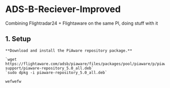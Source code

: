 # ADS-B-Reciever-Improved
Combining Flightradar24 + Flightaware on the same PI, doing stuff with it

## 1. Setup
    **Download and install the PiAware repository package.**

    `wget https://flightaware.com/adsb/piaware/files/packages/pool/piaware/p/piaware-support/piaware-repository_5.0_all.deb`
    `sudo dpkg -i piaware-repository_5.0_all.deb`

    wefwefw